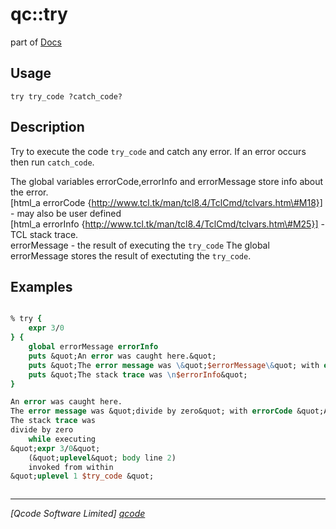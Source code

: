 qc::try
=======

part of [Docs](.)

Usage
-----
`try try_code ?catch_code?`

Description
-----------
Try to execute the code <code>try_code</code> and catch any error. If an error occurs then run <code>catch_code</code>.
    <p>
    The global variables errorCode,errorInfo and errorMessage store info about the error.<br>
    [html_a errorCode {http://www.tcl.tk/man/tcl8.4/TclCmd/tclvars.htm\#M18}] - may also be user defined <br>
    [html_a errorInfo {http://www.tcl.tk/man/tcl8.4/TclCmd/tclvars.htm\#M25}] - TCL stack trace.<br>
    errorMessage - the result of executing the <code>try_code</code>
    The global errorMessage stores the result of exectuting the <code>try_code</code>.

Examples
--------
```tcl

% try {
    expr 3/0
} {
    global errorMessage errorInfo
    puts &quot;An error was caught here.&quot;
    puts &quot;The error message was \&quot;$errorMessage\&quot; with errorCode \&quot;$errorCode\&quot;&quot;
    puts &quot;The stack trace was \n$errorInfo&quot;
}

An error was caught here.
The error message was &quot;divide by zero&quot; with errorCode &quot;ARITH DIVZERO {divide by zero}&quot;
The stack trace was
divide by zero
    while executing
&quot;expr 3/0&quot;
    (&quot;uplevel&quot; body line 2)
    invoked from within
&quot;uplevel 1 $try_code &quot;



```

----------------------------------
*[Qcode Software Limited] [qcode]*

[qcode]: http://www.qcode.co.uk "Qcode Software"
